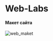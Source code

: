 # Web-Labs

#### Макет сайта
![web_maket](https://user-images.githubusercontent.com/71985277/188825337-1066d827-c9fc-45b5-892e-235499b000a2.png)
